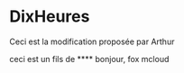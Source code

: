 # DixHeures

Ceci est la modification proposée par Arthur

ceci est un fils de ****
bonjour, fox mcloud
